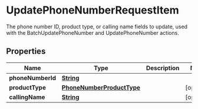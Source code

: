 

# UpdatePhoneNumberRequestItem

The phone number ID, product type, or calling name fields to update, used with the <a>BatchUpdatePhoneNumber</a> and <a>UpdatePhoneNumber</a> actions.

## Properties

| Name | Type | Description | Notes |
|------------ | ------------- | ------------- | -------------|
|**phoneNumberId** | [**String**](String.md) |  |  |
|**productType** | [**PhoneNumberProductType**](PhoneNumberProductType.md) |  |  [optional] |
|**callingName** | [**String**](String.md) |  |  [optional] |



